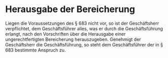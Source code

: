 # Herausgabe der Bereicherung

Liegen die Voraussetzungen des § 683 nicht vor, so ist der Geschäftsherr verpflichtet, dem Geschäftsführer alles, was er durch die Geschäftsführung erlangt, nach den Vorschriften über die Herausgabe einer ungerechtfertigten Bereicherung herauszugeben. Genehmigt der Geschäftsherr die Geschäftsführung, so steht dem Geschäftsführer der in § 683 bestimmte Anspruch zu. 

